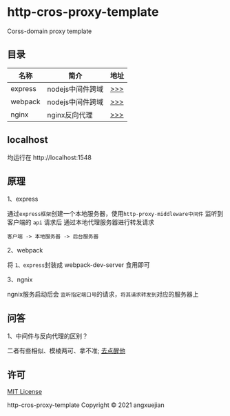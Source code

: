 # http-cros-proxy-template
Corss-domain proxy template

## 目录
名称 | 简介| 地址 
--- | --- |---
express | nodejs中间件跨域 | [ >>> ](/proxy-template/express/README.md)
webpack | nodejs中间件跨域 | [ >>> ](/proxy-template/webpack/README.md)
nginx   | nginx反向代理    | [ >>> ](/proxy-template/nginx/README.md)

## localhost
均运行在 http://localhost:1548



## 原理
1、express

通过`express框架`创建一个本地服务器，使用`http-proxy-middleware中间件` 监听到客户端的 `api` 请求后 通过本地代理服务器进行转发请求

`客户端 -> 本地服务器 -> 后台服务器`


2、webpack

将 `1、express`封装成 webpack-dev-server 食用即可

3、ngnix 

ngnix服务启动后会 `监听指定端口号`的请求，`将其请求转发到`对应的服务器上

## 问答
1、中间件与反向代理的区别？

二者有些相似、模棱两可、拿不准; [去点醒他](https://github.com/angxuejian/http-cros-proxy-template/issues)

## 许可
[MIT License](LICENSE)

http-cros-proxy-template Copyright © 2021 angxuejian